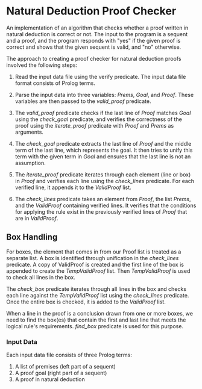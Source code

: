 # Natural Deduction Proof Checker

An implementation of an algorithm that checks whether a proof written
in natural deduction is correct or not. The input to the program is a sequent and a proof,
and the program responds with "yes" if the given proof is correct and shows that the given sequent is valid, and "no" otherwise.

The approach to creating a proof checker for natural deduction proofs involved the following steps:

1. Read the input data file using the verify predicate. The input data file format consists of Prolog terms.

2. Parse the input data into three variables: *Prems*, *Goal*, and *Proof*. These variables are then passed to the *valid_proof* predicate.

3. The *valid_proof* predicate checks if the last line of *Proof* matches *Goal* using the *check_goal* predicate, and verifies the correctness of the proof using the *iterate_proof* predicate with *Proof* and *Prems* as arguments.

4. The *check_goal* predicate extracts the last line of *Proof* and the middle term of the last line, which represents the goal. It then tries to unify this term with the given term in *Goal* and ensures that the last line is not an assumption.

5. The *iterate_proof* predicate iterates through each element (line or box) in *Proof* and verifies each line using the *check_lines* predicate. For each verified line, it appends it to the *ValidProof* list.

6. The *check_lines* predicate takes an element from *Proof*, the list *Prems*, and the *ValidProof* containing verified lines. It verifies that the conditions for applying the rule exist in the previously verified lines of *Proof* that are in *ValidProof*.

## Box Handling

For boxes, the element that comes in from our Proof list is treated as a separate list. A box is identified through unification in the *check_lines* predicate. A copy of ValidProof is created and the first line of the box is appended to create the *TempValidProof* list. Then *TempValidProof* is used to check all lines in the box.

The *check_box* predicate iterates through all lines in the box and checks each line against the *TempValidProof* list using the *check_lines* predicate. Once the entire box is checked, it is added to the *ValidProof* list.

When a line in the proof is a conclusion drawn from one or more boxes, we need to find the box(es) that contain the first and last line that meets the logical rule's requirements. *find_box* predicate is used for this purpose.

### Input Data

Each input data file consists of three Prolog terms:

1. A list of premises (left part of a sequent)
2. A proof goal (right part of a sequent)
3. A proof in natural deduction

